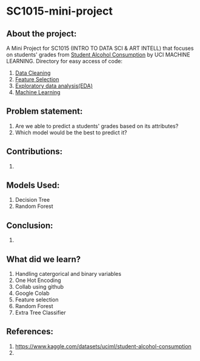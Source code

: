 # SC1015-mini-project

## About the project:

A Mini Project for SC1015 (INTRO TO DATA SCI & ART INTELL) that focuses on students' grades from [Student Alcohol Consumption](https://www.kaggle.com/datasets/uciml/student-alcohol-consumption) by UCI MACHINE LEARNING. Directory for easy access of code:
1. [Data Cleaning](https://github.com/potatopotati/SC1015-mini-project/blob/main/mini%20proj.ipynb)
2. [Feature Selection](https://github.com/potatopotati/SC1015-mini-project/blob/main/mini%20proj.ipynb)
3. [Exploratory data analysis(EDA)](https://github.com/potatopotati/SC1015-mini-project/blob/main/mini%20proj.ipynb)
4. [Machine Learning](https://github.com/potatopotati/SC1015-mini-project/blob/main/mini%20proj.ipynb) 

## Problem statement:

1. Are we able to predict a students' grades based on its attributes?
2. Which model would be the best to predict it?

## Contributions:
1.

## Models Used:
1. Decision Tree
2. Random Forest

## Conclusion:
1.

## What did we learn?
1. Handling catergorical and binary variables 
2. One Hot Encoding
3. Collab using github
4. Google Colab
5. Feature selection
6. Random Forest
7. Extra Tree Classifier 

## References:
1. <https://www.kaggle.com/datasets/uciml/student-alcohol-consumption>
2. 
